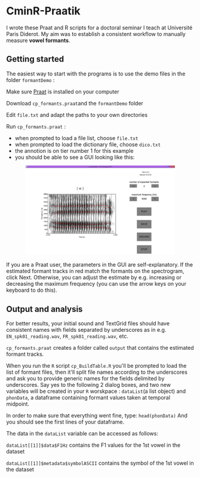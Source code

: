 # CminR-Praatik
I wrote these Praat and R scripts for a doctoral seminar I teach at Université Paris Diderot. My aim was to establish a consistent workflow to manually measure **vowel formants**.
## Getting started
The easiest way to start with the programs is to use the demo files in the folder `formantDemo` :

Make sure [Praat](http://www.fon.hum.uva.nl/praat/) is installed on your computer

Download `cp_formants.praat`and the `formantDemo` folder

Edit `file.txt` and adapt the paths to your own directories

Run `cp_formants.praat` :
* when prompted to load a file list, choose `file.txt`
* when prompted to load the dictionary file, choose `dico.txt`
* the annotion is on tier number 1 for this example
* you should be able to see a GUI looking like this:

<p align="center">
<img src="https://github.com/emmanuelferragne/CminR-Praatik/blob/master/cpFormants.png" width="400"/>
</p>

If you are a Praat user, the parameters in the GUI are self-explanatory. If the estimated formant tracks in red match the formants on the spectrogram, click Next. Otherwise, you can adjust the estimate by e.g. increasing or decreasing the maximum frequency (you can use the arrow keys on your keyboard to do this). 

## Output and analysis

For better results, your initial sound and TextGrid files should have consistent names with fields separated by underscores as in e.g. `EN_spk01_reading.wav`, `FR_spk01_reading.wav`, etc.

`cp_formants.praat` creates a folder called `output` that contains the estimated formant tracks. 

When you run the `R` script `cp_BuildTable.R` you'll be prompted to load the list of formant files, then it'll split file names according to the underscores and ask you to provide generic names for the fields delimited by underscores. Say yes to the following 2 dialog boxes, and two new variables will be created in your `R` worskpace : `dataList`(a list object) and `phonData`, a dataframe containing formant values taken at temporal midpoint.

In order to make sure that everything went fine, type: `head(phonData)`
And you should see the first lines of your dataframe. 

The data in the `dataList` variable can be accessed as follows:

`dataList[[1]]$data$F1Hz`
contains the F1 values for the 1st vowel in the dataset

`dataList[[1]]$metadata$symbolASCII`
contains the symbol of the 1st vowel in the dataset

